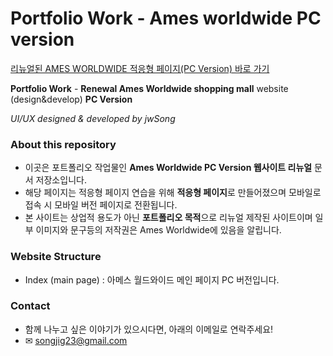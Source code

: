 # Portfolio Work - Ames worldwide PC version
[리뉴얼된 AMES WORLDWIDE 적응형 페이지(PC Version) 바로 가기](https://sinbhs.github.io/Ames-worldwide/)

**Portfolio Work** - **Renewal Ames Worldwide shopping mall** website (design&amp;develop) **PC Version**

*UI/UX designed & developed by jwSong*

### About this repository
- 이곳은 포트폴리오 작업물인 **Ames Worldwide PC Version 웹사이트 리뉴얼** 문서 저장소입니다.
- 해당 페이지는 적응형 페이지 연습을 위해 **적응형 페이지**로 만들어졌으며 모바일로 접속 시 모바일 버전 페이지로 전환됩니다.
- 본 사이트는 상업적 용도가 아닌 **포트폴리오 목적**으로 리뉴얼 제작된 사이트이며 일부 이미지와 문구등의 저작권은 Ames Worldwide에 있음을 알립니다.

### Website Structure
- Index (main page) : 아메스 월드와이드 메인 페이지 PC 버전입니다.

### Contact
- 함께 나누고 싶은 이야기가 있으시다면, 아래의 이메일로 연락주세요!
- &#9993; songjig23@gmail.com
